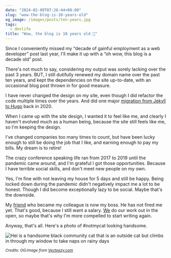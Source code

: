 ```yaml
---
date: "2024-02-09T07:26:44+08:00"
slug: "wow-the-blog-is-10-years-old"
og_image: /images/posts/ten-years.jpg
tags:
  - devlife
title: "Wow, the blog is 10 years old 🥳"
---
```


Since I conveniently missed my “decade of gainful employment as a web developer” post last year, I'll make it up with a “oh wow, this blog is a decade old” post.

There's not much to say, considering my output was sorely lacking over the past 3 years. BUT, I still dutifully renewed my domain name over the past ten years, and kept the dependencies on the site up-to-date, with an occasional blog post thrown in for good measure.

I have never changed the design on my site, even though I did refactor the code multiple times over the years. And did one major [migration from Jekyll to Hugo](/blog/migrating-from-jekyll-to-hugo) back in 2020.

When I came up with the site design, I wanted it to feel like me, and clearly I haven't evolved much as a human being, because the site still feels like me, so I'm keeping the design.

I've changed companies too many times to count, but have been lucky enough to still be doing the job that I like, and earning enough to pay my bills. My dream is to retire!

The crazy conference speaking life ran from 2017 to 2019 until the pandemic came around, and I'm grateful I got those opportunities. Because I have terrible social skills, and don't meet new people on my own.

Yes, I'm fine with not leaving my house for 5 days and still be happy. Being locked down during the pandemic didn't negatively impact me a lot to be honest. Though I did become exceptionally lazy to be social. Maybe that's the downside.

My [friend](https://alexlakatos.com/about/) who became my colleague is now my boss. He has not fired me yet. That's good, because I still want a salary. [We](https://interledger.org/) do our work out in the open, so maybe that's why I'm more compelled to start writing again.

Anyway, that's all. Here's a photo of #notmycat looking handsome.

<img srcset="/images/posts/ten-years/hei-480.jpg 480w, /images/posts/ten-years/hei-640.jpg 640w, /images/posts/ten-years/hei-960.jpg 960w, /images/posts/ten-years/hei-1280.jpg 1280w" sizes="(max-width: 400px) 100vw, (max-width: 960px) 75vw, 640px" src="/images/posts/ten-years/hei-640.jpg" alt="Hei is a handsome black community cat that is an outside cat but climbs in through my window to take naps on rainy days">

<em><small>Credits: OG:image from <a href="https://www.vecteezy.com/photo/32037195-cat-celebrating-birthday-wearing-party-hat-isolated-on-yellow-background">Vecteezy.com</a></small></em>
